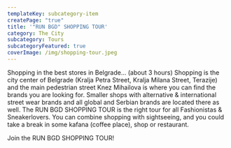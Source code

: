 ```yaml
---
templateKey: subcategory-item
createPage: "true"
title: '"RUN BGD" SHOPPING TOUR'
category: The City
subcategory: Tours
subcategoryFeatured: true
coverImage: /img/shopping-tour.jpeg
---
```

Shopping in the best stores in Belgrade...
(about 3 hours)
Shopping is the city center of Belgrade (Kralja Petra Street, Kralja Milana Street, Terazije) and the main pedestrian street Knez Mihailova is where you can find the brands you are looking for. Smaller shops with alternative & international street wear brands and all global and Serbian brands are located there as well. The RUN BGD SHOPPING TOUR is the right tour for all Fashionistas & Sneakerlovers. You can combine shopping with sightseeing, and you could take a break in some kafana (coffee place), shop or restaurant. 

Join the RUN BGD SHOPPING TOUR!